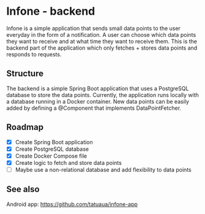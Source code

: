 # Infone - backend

Infone is a simple application that sends small data points to the user everyday in the form of a notification.
A user can choose which data points they want to receive and at what time they want to receive them.
This is the backend part of the application which only fetches + stores data points and responds to requests.

## Structure

The backend is a simple Spring Boot application that uses a PostgreSQL database to store the data points.
Currently, the application runs locally with a database running in a Docker container.
New data points can be easily added by defining a @Component that implements DataPointFetcher.

## Roadmap

- [x] Create Spring Boot application
- [x] Create PostgreSQL database
- [x] Create Docker Compose file
- [x] Create logic to fetch and store data points
- [ ] Maybe use a non-relational database and add flexibility to data points

## See also
Android app: https://github.com/tatuaua/infone-app